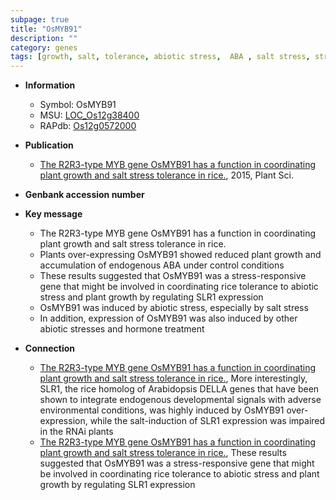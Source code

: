 ```yaml
---
subpage: true
title: "OsMYB91"
description: ""
category: genes
tags: [growth, salt, tolerance, abiotic stress,  ABA , salt stress, stress, biotic stress, ABA, stress tolerance, plant growth]
---
```


* **Information**  
    + Symbol: OsMYB91  
    + MSU: [LOC_Os12g38400](http://rice.plantbiology.msu.edu/cgi-bin/ORF_infopage.cgi?orf=LOC_Os12g38400)  
    + RAPdb: [Os12g0572000](http://rapdb.dna.affrc.go.jp/viewer/gbrowse_details/irgsp1?name=Os12g0572000)  

* **Publication**  
    + [The R2R3-type MYB gene OsMYB91 has a function in coordinating plant growth and salt stress tolerance in rice.](http://www.ncbi.nlm.nih.gov/pubmed?term=The+R2R3-type+MYB+gene+OsMYB91+has+a+function+in+coordinating+plant+growth+and+salt+stress+tolerance+in+rice.%5BTitle%5D), 2015, Plant Sci.

* **Genbank accession number**  

* **Key message**  
    + The R2R3-type MYB gene OsMYB91 has a function in coordinating plant growth and salt stress tolerance in rice.
    + Plants over-expressing OsMYB91 showed reduced plant growth and accumulation of endogenous ABA under control conditions
    + These results suggested that OsMYB91 was a stress-responsive gene that might be involved in coordinating rice tolerance to abiotic stress and plant growth by regulating SLR1 expression
    + OsMYB91 was induced by abiotic stress, especially by salt stress
    + In addition, expression of OsMYB91 was also induced by other abiotic stresses and hormone treatment

* **Connection**  
    + [The R2R3-type MYB gene OsMYB91 has a function in coordinating plant growth and salt stress tolerance in rice.](http://www.ncbi.nlm.nih.gov/pubmed?term=The+R2R3-type+MYB+gene+OsMYB91+has+a+function+in+coordinating+plant+growth+and+salt+stress+tolerance+in+rice.%5BTitle%5D), More interestingly, SLR1, the rice homolog of Arabidopsis DELLA genes that have been shown to integrate endogenous developmental signals with adverse environmental conditions, was highly induced by OsMYB91 over-expression, while the salt-induction of SLR1 expression was impaired in the RNAi plants
    + [The R2R3-type MYB gene OsMYB91 has a function in coordinating plant growth and salt stress tolerance in rice.](http://www.ncbi.nlm.nih.gov/pubmed?term=The+R2R3-type+MYB+gene+OsMYB91+has+a+function+in+coordinating+plant+growth+and+salt+stress+tolerance+in+rice.%5BTitle%5D), These results suggested that OsMYB91 was a stress-responsive gene that might be involved in coordinating rice tolerance to abiotic stress and plant growth by regulating SLR1 expression



